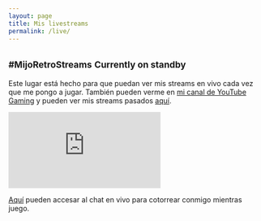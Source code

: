 ```yaml
---
layout: page
title: Mis livestreams
permalink: /live/
---
```


<h2 class="text-center"><small class="text-muted">#MijoRetroStreams</small> <small><span class="badge badge-danger">Currently on standby</span></small></h2>

Este lugar está hecho para que puedan ver mis streams en vivo cada vez que me pongo a jugar. También pueden verme en [mi canal de YouTube Gaming][1] y pueden ver mis streams pasados [aquí][2].

<div class="embed-responsive embed-responsive-16by9 mt-1 mb-3">
  <iframe class="embed-responsive-item" src="https://gaming.youtube.com/embed/live_stream?channel=UCYPxthHLMvx9exdHlqRDIiQ" frameborder="0" allowfullscreen></iframe>
</div>

[Aquí][3] pueden accesar al chat en vivo para cotorrear conmigo mientras juego.

[1]: https://gaming.youtube.com/LuisCarlosPando
[2]: /live/archivos/
[3]: http://www.youtube.com/c/LuisCarlosPando/live